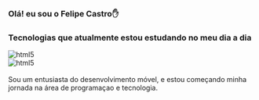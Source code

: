 ### Olá! eu sou o Felipe Castro✋
### Tecnologias que atualmente estou estudando no meu dia a dia 

<div style="display: inline_block">
<img align="center" alt="html5" src="https://img.shields.io/badge/JavaScript-F7DF1E?style=for-the-badge&logo=javascript&logoColor=black"/>
</div>

<div style="display: inline_block">
<img align="center" alt="html5" src=https://img.shields.io/badge/React_Native-20232A?style=for-the-badge&logo=react&logoColor=61DAFB/>
</div><br/>
 Sou um entusiasta do desenvolvimento móvel, e estou começando minha jornada na área de programaçao e tecnologia.
